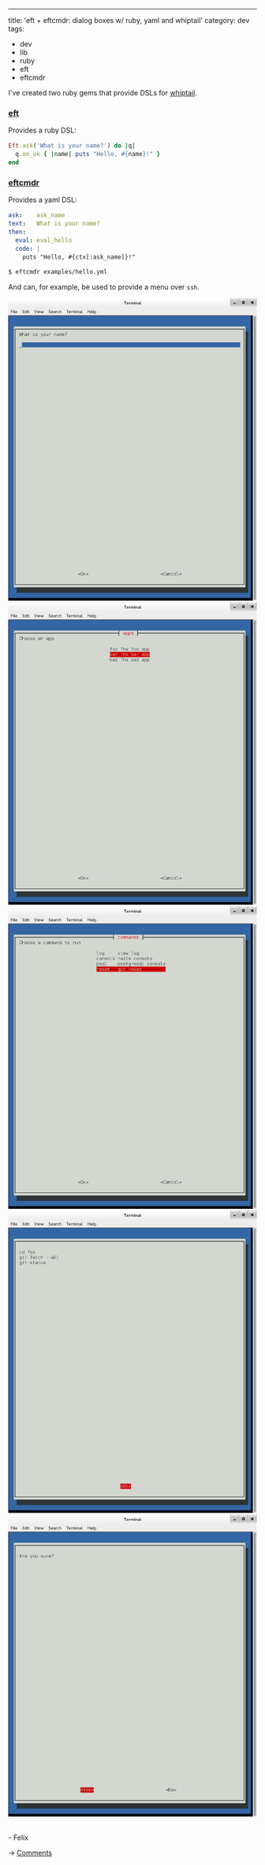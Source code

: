 ---
title: 'eft + eftcmdr: dialog boxes w/ ruby, yaml and whiptail'
category: dev
tags:
- dev
- lib
- ruby
- eft
- eftcmdr

<style scoped> img[src*="eftcmdr"] { width: 150px; } </style>

I've created two ruby gems that provide DSLs for
[whiptail](https://en.wikipedia.org/wiki/Newt_(programming_library)).

### [eft](https://github.com/obfusk/eft)

Provides a ruby DSL:

```ruby
Eft.ask('What is your name?') do |q|
  q.on_ok { |name| puts "Hello, #{name}!" }
end
```

### [eftcmdr](https://github.com/obfusk/eftcmdr)

Provides a yaml DSL:

```yaml
ask:    ask_name
text:   What is your name?
then:
  eval: eval_hello
  code: |
    puts "Hello, #{ctx[:ask_name]}!"
```

```bash
$ eftcmdr examples/hello.yml
```

And can, for example, be used to provide a menu over `ssh`.

[![hello](/img/eftcmdr_1_hello.png)](/img/eftcmdr_1_hello.png)
[![apps](/img/eftcmdr_2_apps.png)](/img/eftcmdr_2_apps.png)
[![commands](/img/eftcmdr_3_commands.png)](/img/eftcmdr_3_commands.png)
[![output](/img/eftcmdr_4_output.png)](/img/eftcmdr_4_output.png)
[![confirm](/img/eftcmdr_5_confirm.png)](/img/eftcmdr_5_confirm.png)

<br/> \- Felix

&rarr; [Comments](https://github.com/obfusk/obfusk.github.io/issues/2)
